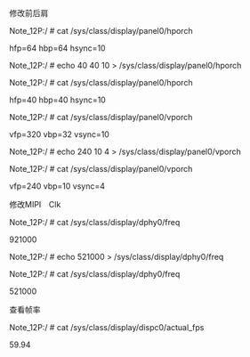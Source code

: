 修改前后肩

Note_12P:/ # cat /sys/class/display/panel0/hporch                          

hfp=64 hbp=64 hsync=10

Note_12P:/ # echo 40 40 10 > /sys/class/display/panel0/hporch                  

Note_12P:/ # cat /sys/class/display/panel0/hporch                              

hfp=40 hbp=40 hsync=10

Note_12P:/ # cat /sys/class/display/panel0/vporch                              

vfp=320 vbp=32 vsync=10

Note_12P:/ # echo 240 10 4 > /sys/class/display/panel0/vporch                  

Note_12P:/ # cat /sys/class/display/panel0/vporch                              

vfp=240 vbp=10 vsync=4

修改MIPI　Clk

Note_12P:/ # cat /sys/class/display/dphy0/freq                               

921000

Note_12P:/ # echo 521000 > /sys/class/display/dphy0/freq                       

Note_12P:/ # cat /sys/class/display/dphy0/freq

521000

查看帧率

Note\_12P:/ # cat /sys/class/display/dispc0/actual\_fps                          

59.94